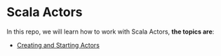 Scala Actors
============

In this repo, we will learn how to work with Scala Actors, **the topics are**:


 * [Creating and Starting Actors]()